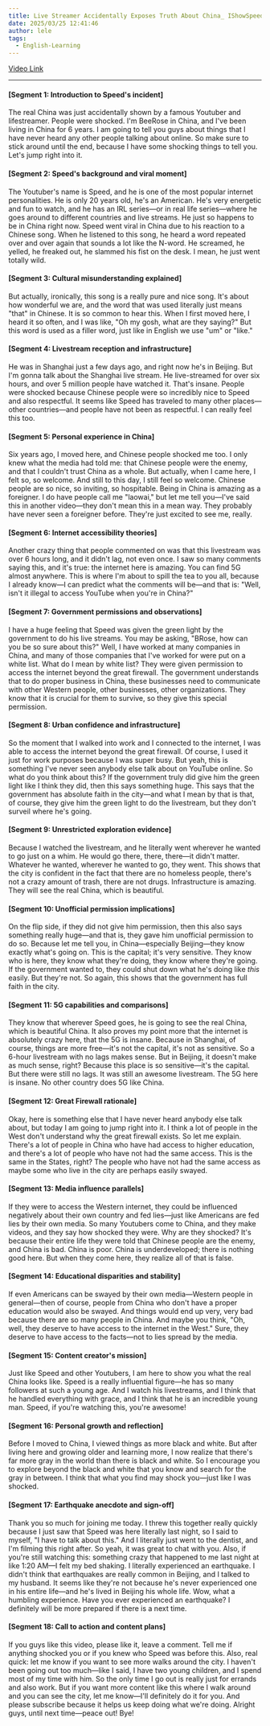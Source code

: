 ```yaml
---
title: Live Streamer Accidentally Exposes Truth About China_ IShowSpeed’s Shocking irl Streams In CHINA
date: 2025/03/25 12:41:46
author: lele
tags:
  - English-Learning
---
```

[Video Link](https://www.youtube.com/watch?v=36qPgngmhKU)

---

#### [Segment 1: Introduction to Speed's incident]  
The real China was just accidentally shown by a famous Youtuber and lifestreamer. People were shocked. I'm BeeRose in China, and I've been living in China for 6 years. I am going to tell you guys about things that I have never heard any other people talking about online. So make sure to stick around until the end, because I have some shocking things to tell you. Let's jump right into it.  

#### [Segment 2: Speed's background and viral moment]  
The Youtuber's name is Speed, and he is one of the most popular internet personalities. He is only 20 years old, he's an American. He's very energetic and fun to watch, and he has an IRL series—or in real life series—where he goes around to different countries and live streams. He just so happens to be in China right now. Speed went viral in China due to his reaction to a Chinese song. When he listened to this song, he heard a word repeated over and over again that sounds a lot like the N-word. He screamed, he yelled, he freaked out, he slammed his fist on the desk. I mean, he just went totally wild.  

#### [Segment 3: Cultural misunderstanding explained]  
But actually, ironically, this song is a really pure and nice song. It's about how wonderful we are, and the word that was used literally just means "that" in Chinese. It is so common to hear this. When I first moved here, I heard it so often, and I was like, "Oh my gosh, what are they saying?" But this word is used as a filler word, just like in English we use "um" or "like."  

#### [Segment 4: Livestream reception and infrastructure]  
He was in Shanghai just a few days ago, and right now he's in Beijing. But I'm gonna talk about the Shanghai live stream. He live-streamed for over six hours, and over 5 million people have watched it. That's insane. People were shocked because Chinese people were so incredibly nice to Speed and also respectful. It seems like Speed has traveled to many other places—other countries—and people have not been as respectful. I can really feel this too.  

#### [Segment 5: Personal experience in China]  
Six years ago, I moved here, and Chinese people shocked me too. I only knew what the media had told me: that Chinese people were the enemy, and that I couldn't trust China as a whole. But actually, when I came here, I felt so, so welcome. And still to this day, I still feel so welcome. Chinese people are so nice, so inviting, so hospitable. Being in China is amazing as a foreigner. I do have people call me "laowai," but let me tell you—I've said this in another video—they don't mean this in a mean way. They probably have never seen a foreigner before. They're just excited to see me, really.  

#### [Segment 6: Internet accessibility theories]  
Another crazy thing that people commented on was that this livestream was over 6 hours long, and it didn't lag, not even once. I saw so many comments saying this, and it's true: the internet here is amazing. You can find 5G almost anywhere. This is where I'm about to spill the tea to you all, because I already know—I can predict what the comments will be—and that is: "Well, isn't it illegal to access YouTube when you're in China?"  

#### [Segment 7: Government permissions and observations]  
I have a huge feeling that Speed was given the green light by the government to do his live streams. You may be asking, "BRose, how can you be so sure about this?" Well, I have worked at many companies in China, and many of those companies that I've worked for were put on a white list. What do I mean by white list? They were given permission to access the internet beyond the great firewall. The government understands that to do proper business in China, these businesses need to communicate with other Western people, other businesses, other organizations. They know that it is crucial for them to survive, so they give this special permission.  

#### [Segment 8: Urban confidence and infrastructure]  
So the moment that I walked into work and I connected to the internet, I was able to access the internet beyond the great firewall. Of course, I used it just for work purposes because I was super busy. But yeah, this is something I've never seen anybody else talk about on YouTube online. So what do you think about this? If the government truly did give him the green light like I think they did, then this says something huge. This says that the government has absolute faith in the city—and what I mean by that is that, of course, they give him the green light to do the livestream, but they don't surveil where he's going.  

#### [Segment 9: Unrestricted exploration evidence]  
Because I watched the livestream, and he literally went wherever he wanted to go just on a whim. He would go there, there, there—it didn't matter. Whatever he wanted, wherever he wanted to go, they went. This shows that the city is confident in the fact that there are no homeless people, there's not a crazy amount of trash, there are not drugs. Infrastructure is amazing. They will see the real China, which is beautiful.  

#### [Segment 10: Unofficial permission implications]  
On the flip side, if they did not give him permission, then this also says something really huge—and that is, they gave him unofficial permission to do so. Because let me tell you, in China—especially Beijing—they know exactly what's going on. This is the capital; it's very sensitive. They know who is here, they know what they're doing, they know where they're going. If the government wanted to, they could shut down what he's doing like *this* easily. But they're not. So again, this shows that the government has full faith in the city.  

#### [Segment 11: 5G capabilities and comparisons]  
They know that wherever Speed goes, he is going to see the real China, which is beautiful China. It also proves my point more that the internet is absolutely crazy here, that the 5G is insane. Because in Shanghai, of course, things are more free—it's not the capital, it's not as sensitive. So a 6-hour livestream with no lags makes sense. But in Beijing, it doesn't make as much sense, right? Because this place is so sensitive—it's the capital. But there were still no lags. It was still an awesome livestream. The 5G here is insane. No other country does 5G like China.  

#### [Segment 12: Great Firewall rationale]  
Okay, here is something else that I have never heard anybody else talk about, but today I am going to jump right into it. I think a lot of people in the West don't understand why the great firewall exists. So let me explain. There's a lot of people in China who have had access to higher education, and there's a lot of people who have not had the same access. This is the same in the States, right? The people who have not had the same access as maybe some who live in the city are perhaps easily swayed.  

#### [Segment 13: Media influence parallels]  
If they were to access the Western internet, they could be influenced negatively about their own country and fed lies—just like Americans are fed lies by their own media. So many Youtubers come to China, and they make videos, and they say how shocked they were. Why are they shocked? It's because their entire life they were told that Chinese people are the enemy, and China is bad. China is poor. China is underdeveloped; there is nothing good here. But when they come here, they realize all of that is false.  

#### [Segment 14: Educational disparities and stability]  
If even Americans can be swayed by their own media—Western people in general—then of course, people from China who don't have a proper education would also be swayed. And things would end up very, very bad because there are so many people in China. And maybe you think, "Oh, well, they deserve to have access to the internet in the West." Sure, they deserve to have access to the facts—not to lies spread by the media.  

#### [Segment 15: Content creator's mission]  
Just like Speed and other Youtubers, I am here to show you what the real China looks like. Speed is a really influential figure—he has so many followers at such a young age. And I watch his livestreams, and I think that he handled everything with grace, and I think that he is an incredible young man. Speed, if you're watching this, you're awesome!  

#### [Segment 16: Personal growth and reflection]  
Before I moved to China, I viewed things as more black and white. But after living here and growing older and learning more, I now realize that there's far more gray in the world than there is black and white. So I encourage you to explore beyond the black and white that you know and search for the gray in between. I think that what you find may shock you—just like I was shocked.  

#### [Segment 17: Earthquake anecdote and sign-off]  
Thank you so much for joining me today. I threw this together really quickly because I just saw that Speed was here literally last night, so I said to myself, "I have to talk about this." And I literally just went to the dentist, and I'm filming this right after. So yeah, it was great to chat with you. Also, if you're still watching this: something crazy that happened to me last night at like 1:20 AM—I felt my bed shaking. I literally experienced an earthquake. I didn't think that earthquakes are really common in Beijing, and I talked to my husband. It seems like they're not because he's never experienced one in his entire life—and he's lived in Beijing his whole life. Wow, what a humbling experience. Have you ever experienced an earthquake? I definitely will be more prepared if there is a next time.  

#### [Segment 18: Call to action and content plans]  
If you guys like this video, please like it, leave a comment. Tell me if anything shocked you or if you knew who Speed was before this. Also, real quick: let me know if you want to see more walks around the city. I haven't been going out too much—like I said, I have two young children, and I spend most of my time with him. So the only time I go out is really just for errands and also work. But if you want more content like this where I walk around and you can see the city, let me know—I'll definitely do it for you. And please subscribe because it helps us keep doing what we're doing. Alright guys, until next time—peace out! Bye!